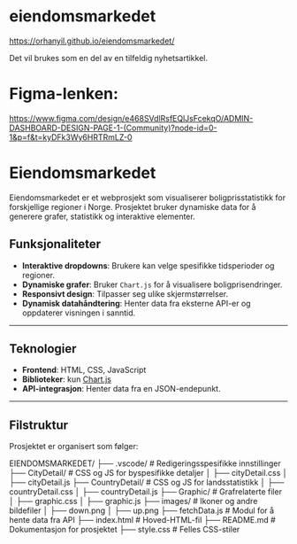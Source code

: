 # eiendomsmarkedet

https://orhanyil.github.io/eiendomsmarkedet/

Det vil brukes som en del av en tilfeldig nyhetsartikkel.

# Figma-lenken:

https://www.figma.com/design/e468SVdlRsfEQlJsFcekqO/ADMIN-DASHBOARD-DESIGN-PAGE-1-(Community)?node-id=0-1&p=f&t=kyDFk3Wy6HRTRmLZ-0

# Eiendomsmarkedet

Eiendomsmarkedet er et webprosjekt som visualiserer boligprisstatistikk for forskjellige regioner i Norge. Prosjektet bruker dynamiske data for å generere grafer, statistikk og interaktive elementer.

## Funksjonaliteter

- **Interaktive dropdowns**: Brukere kan velge spesifikke tidsperioder og regioner.
- **Dynamiske grafer**: Bruker `Chart.js` for å visualisere boligprisendringer.
- **Responsivt design**: Tilpasser seg ulike skjermstørrelser.
- **Dynamisk datahåndtering**: Henter data fra eksterne API-er og oppdaterer visningen i sanntid.

---

## Teknologier

- **Frontend**: HTML, CSS, JavaScript
- **Biblioteker**: kun [Chart.js](https://www.chartjs.org/)
- **API-integrasjon**: Henter data fra en JSON-endepunkt.

---

## Filstruktur

Prosjektet er organisert som følger:

EIENDOMSMARKEDET/
├── .vscode/                 # Redigeringsspesifikke innstillinger
├── CityDetail/              # CSS og JS for byspesifikke detaljer
│   ├── cityDetail.css
│   ├── cityDetail.js
├── CountryDetail/           # CSS og JS for landsstatistikk
│   ├── countryDetail.css
│   ├── countryDetail.js
├── Graphic/                 # Grafrelaterte filer
│   ├── graphic.css
│   ├── graphic.js
├── images/                  # Ikoner og andre bildefiler
│   ├── down.png
│   ├── up.png
├── fetchData.js             # Modul for å hente data fra API
├── index.html               # Hoved-HTML-fil
├── README.md                # Dokumentasjon for prosjektet
├── style.css                # Felles CSS-stiler
